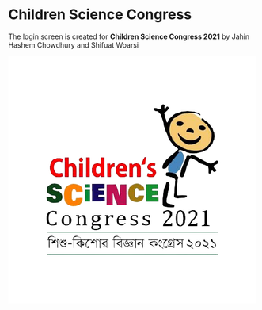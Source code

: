 <h1>Children Science Congress </h1>
<p> The login screen is created for <strong>Children Science Congress 2021</strong> by Jahin Hashem Chowdhury and Shifuat Woarsi</p>

![](Cscongress.png)
